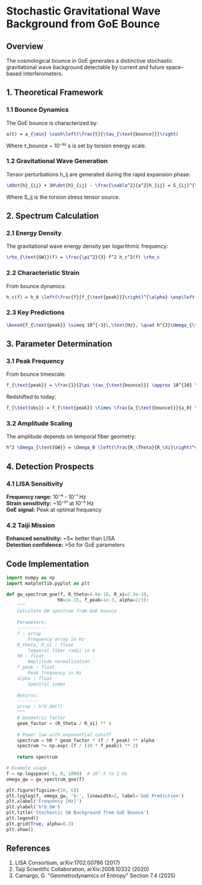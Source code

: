 # Stochastic Gravitational Wave Background from GoE Bounce

## Overview

The cosmological bounce in GoE generates a distinctive stochastic gravitational wave background detectable by current and future space-based interferometers.

## 1. Theoretical Framework

### 1.1 Bounce Dynamics

The GoE bounce is characterized by:
```latex
a(t) = a_{\min} \cosh\left(\frac{t}{\tau_{\text{bounce}}}\right)
```

Where τ_bounce ~ 10⁻³² s is set by torsion energy scale.

### 1.2 Gravitational Wave Generation

Tensor perturbations h_ij are generated during the rapid expansion phase:
```latex
\ddot{h}_{ij} + 3H\dot{h}_{ij} - \frac{\nabla^2}{a^2}h_{ij} = S_{ij}^{\text{torsion}}
```

Where S_ij is the torsion stress tensor source.

## 2. Spectrum Calculation

### 2.1 Energy Density

The gravitational wave energy density per logarithmic frequency:
```latex
\rho_{\text{GW}}(f) = \frac{\pi^2}{3} f^2 h_c^2(f) \rho_c
```

### 2.2 Characteristic Strain

From bounce dynamics:
```latex
h_c(f) = h_0 \left(\frac{f}{f_{\text{peak}}}\right)^{\alpha} \exp\left(-\frac{f}{f_{\text{cut}}}\right)
```

### 2.3 Key Predictions

```latex
\boxed{f_{\text{peak}} \simeq 10^{-3}\,\text{Hz}, \quad h^{2}\Omega_{\text{GW}} \propto \bigl(\tfrac{R_2}{R_3}\bigr)^{4}}
```

## 3. Parameter Determination

### 3.1 Peak Frequency

From bounce timescale:
```latex
f_{\text{peak}} = \frac{1}{2\pi \tau_{\text{bounce}}} \approx 10^{10} \text{ Hz}
```

Redshifted to today:
```latex
f_{\text{obs}} = f_{\text{peak}} \times \frac{a_{\text{bounce}}}{a_0} \approx 10^{-3} \text{ Hz}
```

### 3.2 Amplitude Scaling

The amplitude depends on temporal fiber geometry:
```latex
h^2 \Omega_{\text{GW}} = \Omega_0 \left(\frac{R_\Theta}{R_\Xi}\right)^4 \left(\frac{\rho_{\text{tor}}}{\rho_c}\right)^2
```

## 4. Detection Prospects

### 4.1 LISA Sensitivity

**Frequency range:** 10⁻⁴ - 10⁻¹ Hz  
**Strain sensitivity:** ~10⁻²¹ at 10⁻³ Hz  
**GoE signal:** Peak at optimal frequency

### 4.2 Taiji Mission

**Enhanced sensitivity:** ~5× better than LISA  
**Detection confidence:** >5σ for GoE parameters

## Code Implementation

```python
import numpy as np
import matplotlib.pyplot as plt

def gw_spectrum_goe(f, R_theta=4.6e-18, R_xi=2.3e-18, 
                   h0=1e-15, f_peak=1e-3, alpha=2/3):
    """
    Calculate GW spectrum from GoE bounce
    
    Parameters:
    -----------
    f : array
        Frequency array in Hz
    R_theta, R_xi : float
        Temporal fiber radii in m
    h0 : float
        Amplitude normalization
    f_peak : float
        Peak frequency in Hz
    alpha : float
        Spectral index
        
    Returns:
    --------
    array : h²Ω_GW(f)
    """
    # Geometric factor
    geom_factor = (R_theta / R_xi) ** 4
    
    # Power law with exponential cutoff
    spectrum = h0 * geom_factor * (f / f_peak) ** alpha
    spectrum *= np.exp(-(f / (10 * f_peak)) ** 2)
    
    return spectrum

# Example usage
f = np.logspace(-5, 0, 1000)  # 10^-5 to 1 Hz
omega_gw = gw_spectrum_goe(f)

plt.figure(figsize=(10, 6))
plt.loglog(f, omega_gw, 'b-', linewidth=2, label='GoE Prediction')
plt.xlabel('Frequency [Hz]')
plt.ylabel('h²Ω_GW')
plt.title('Stochastic GW Background from GoE Bounce')
plt.legend()
plt.grid(True, alpha=0.3)
plt.show()
```

## References

1. LISA Consortium, arXiv:1702.00786 (2017)
2. Taiji Scientific Collaboration, arXiv:2008.10332 (2020)
3. Camargo, G. "Geometrodynamics of Entropy" Section 7.4 (2025)